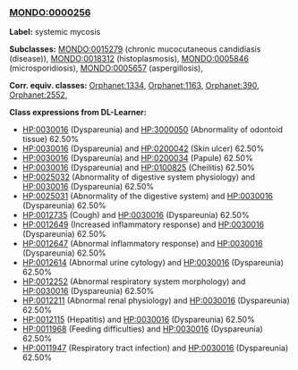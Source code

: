 
### [MONDO:0000256](http://purl.obolibrary.org/obo/MONDO_0000256)
**Label:** systemic mycosis

**Subclasses:** [MONDO:0015279](http://purl.obolibrary.org/obo/MONDO_0015279) (chronic mucocutaneous candidiasis (disease)), [MONDO:0018312](http://purl.obolibrary.org/obo/MONDO_0018312) (histoplasmosis), [MONDO:0005846](http://purl.obolibrary.org/obo/MONDO_0005846) (microsporidiosis), [MONDO:0005657](http://purl.obolibrary.org/obo/MONDO_0005657) (aspergillosis), 

**Corr. equiv. classes:** [Orphanet:1334](http://www.orpha.net/ORDO/Orphanet_1334), [Orphanet:1163](http://www.orpha.net/ORDO/Orphanet_1163), [Orphanet:390](http://www.orpha.net/ORDO/Orphanet_390), [Orphanet:2552](http://www.orpha.net/ORDO/Orphanet_2552), 

**Class expressions from DL-Learner:**

- [HP:0030016](http://purl.obolibrary.org/obo/HP_0030016) (Dyspareunia) and [HP:3000050](http://purl.obolibrary.org/obo/HP_3000050) (Abnormality of odontoid tissue) 62.50%
- [HP:0030016](http://purl.obolibrary.org/obo/HP_0030016) (Dyspareunia) and [HP:0200042](http://purl.obolibrary.org/obo/HP_0200042) (Skin ulcer) 62.50%
- [HP:0030016](http://purl.obolibrary.org/obo/HP_0030016) (Dyspareunia) and [HP:0200034](http://purl.obolibrary.org/obo/HP_0200034) (Papule) 62.50%
- [HP:0030016](http://purl.obolibrary.org/obo/HP_0030016) (Dyspareunia) and [HP:0100825](http://purl.obolibrary.org/obo/HP_0100825) (Cheilitis) 62.50%
- [HP:0025032](http://purl.obolibrary.org/obo/HP_0025032) (Abnormality of digestive system physiology) and [HP:0030016](http://purl.obolibrary.org/obo/HP_0030016) (Dyspareunia) 62.50%
- [HP:0025031](http://purl.obolibrary.org/obo/HP_0025031) (Abnormality of the digestive system) and [HP:0030016](http://purl.obolibrary.org/obo/HP_0030016) (Dyspareunia) 62.50%
- [HP:0012735](http://purl.obolibrary.org/obo/HP_0012735) (Cough) and [HP:0030016](http://purl.obolibrary.org/obo/HP_0030016) (Dyspareunia) 62.50%
- [HP:0012649](http://purl.obolibrary.org/obo/HP_0012649) (Increased inflammatory response) and [HP:0030016](http://purl.obolibrary.org/obo/HP_0030016) (Dyspareunia) 62.50%
- [HP:0012647](http://purl.obolibrary.org/obo/HP_0012647) (Abnormal inflammatory response) and [HP:0030016](http://purl.obolibrary.org/obo/HP_0030016) (Dyspareunia) 62.50%
- [HP:0012614](http://purl.obolibrary.org/obo/HP_0012614) (Abnormal urine cytology) and [HP:0030016](http://purl.obolibrary.org/obo/HP_0030016) (Dyspareunia) 62.50%
- [HP:0012252](http://purl.obolibrary.org/obo/HP_0012252) (Abnormal respiratory system morphology) and [HP:0030016](http://purl.obolibrary.org/obo/HP_0030016) (Dyspareunia) 62.50%
- [HP:0012211](http://purl.obolibrary.org/obo/HP_0012211) (Abnormal renal physiology) and [HP:0030016](http://purl.obolibrary.org/obo/HP_0030016) (Dyspareunia) 62.50%
- [HP:0012115](http://purl.obolibrary.org/obo/HP_0012115) (Hepatitis) and [HP:0030016](http://purl.obolibrary.org/obo/HP_0030016) (Dyspareunia) 62.50%
- [HP:0011968](http://purl.obolibrary.org/obo/HP_0011968) (Feeding difficulties) and [HP:0030016](http://purl.obolibrary.org/obo/HP_0030016) (Dyspareunia) 62.50%
- [HP:0011947](http://purl.obolibrary.org/obo/HP_0011947) (Respiratory tract infection) and [HP:0030016](http://purl.obolibrary.org/obo/HP_0030016) (Dyspareunia) 62.50%


